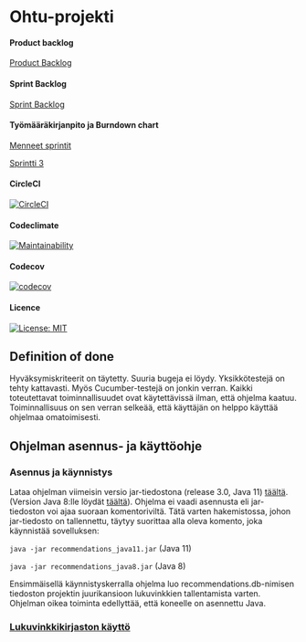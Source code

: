 # Ohtu-projekti

#### Product backlog
[Product Backlog](https://docs.google.com/spreadsheets/d/1x9YFq1DHGwN0qCpNWJFqQOZS0CGin8dj2chu-N1ArWo/edit?usp=gmail_thread&ts=5dd2977a)

#### Sprint Backlog
[Sprint Backlog](https://docs.google.com/spreadsheets/d/1OqxUPbk6urff_mOtHHC_oDDHmhOTyWZxNcCAq9ybvWM/edit?usp=sharing)

#### Työmääräkirjanpito ja Burndown chart

[Menneet sprintit](https://github.com/fannif/eskafa/blob/master/documentation/kirjanpito.md)

[Sprintti 3](https://docs.google.com/spreadsheets/d/1Hvs-0SekRi4vSxOb8fyAxVITSERtZ6C_UGIzY706q-Y/edit?usp=sharing)


#### CircleCI
[![CircleCI](https://circleci.com/gh/fannif/eskafa.svg?style=svg)](https://circleci.com/gh/fannif/eskafa)

#### Codeclimate
[![Maintainability](https://api.codeclimate.com/v1/badges/a99a88d28ad37a79dbf6/maintainability)](https://codeclimate.com/github/fannif/eskafa)

#### Codecov
[![codecov](https://codecov.io/gh/fannif/eskafa/branch/master/graph/badge.svg)](https://codecov.io/gh/fannif/eskafa)

#### Licence
[![License: MIT](https://img.shields.io/badge/License-MIT-yellow.svg)](https://opensource.org/licenses/MIT)

## Definition of done
Hyväksymiskriteerit on täytetty. Suuria bugeja ei löydy. Yksikkötestejä on tehty kattavasti. Myös Cucumber-testejä on jonkin verran. Kaikki toteutettavat toiminnallisuudet ovat käytettävissä ilman, että ohjelma kaatuu. Toiminnallisuus on sen verran selkeää, että käyttäjän on helppo käyttää ohjelmaa omatoimisesti.

## Ohjelman asennus- ja käyttöohje

### Asennus ja käynnistys

Lataa ohjelman viimeisin versio jar-tiedostona (release 3.0, Java 11) [täältä](https://github.com/fannif/eskafa/releases/download/v3.0/recommendations_java11.jar). (Version Java 8:lle löydät [täältä](https://github.com/fannif/eskafa/releases/download/v3.0/recommendations_java8.jar)). Ohjelma ei vaadi asennusta eli jar-tiedoston 
voi ajaa suoraan komentoriviltä. Tätä varten hakemistossa, johon jar-tiedosto on tallennettu, täytyy suorittaa alla oleva 
komento, joka käynnistää sovelluksen: 

`java -jar recommendations_java11.jar` (Java 11)

`java -jar recommendations_java8.jar` (Java 8)

Ensimmäisellä käynnistyskerralla ohjelma luo recommendations.db-nimisen tiedoston projektin juurikansioon
lukuvinkkien tallentamista varten. Ohjelman oikea toiminta edellyttää, että koneelle on asennettu Java.   

### [Lukuvinkkikirjaston käyttö](https://github.com/fannif/eskafa/blob/master/kayttoohje.md)
  


